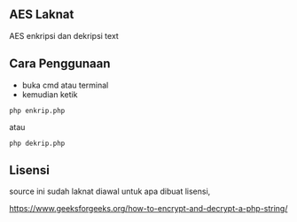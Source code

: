 ## AES Laknat

AES enkripsi dan dekripsi text

## Cara Penggunaan

- buka cmd atau terminal
- kemudian ketik

``
php enkrip.php
``

atau 

``
php dekrip.php
``

## Lisensi

source ini sudah laknat diawal untuk apa dibuat lisensi,

https://www.geeksforgeeks.org/how-to-encrypt-and-decrypt-a-php-string/